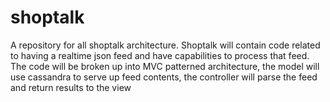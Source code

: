 # shoptalk
A repository for all shoptalk architecture.  Shoptalk will contain code related to having a realtime json feed and have capabilities to process that feed.
The code will be broken up into MVC patterned architecture, the model will use cassandra to serve up feed contents, the controller will parse the feed and return results to the view
